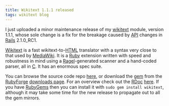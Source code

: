 ```yaml
---
title: Wikitext 1.1.1 released
tags: wikitext blog
---
```


I just uploaded a minor maintenance release of my [wikitext](/wiki/wikitext) module, version 1.1.1, whose sole change is a fix for the breakage caused by [API](/wiki/API) changes in [Rails](/wiki/Rails) 2.1.0_RC1.

[Wikitext](/wiki/Wikitext) is a fast wikitext-to-[HTML](/wiki/HTML) translator with a syntax very close to that used by [MediaWiki](/wiki/MediaWiki). It is a [Ruby](/wiki/Ruby) extension written with speed and robustness in mind using a [Ragel](/wiki/Ragel)-generated scanner and a hand-coded parser, all in [C](/wiki/C). It has an enormous spec suite.

You can browse the source code repo [here](http://git.wincent.com/wikitext.git), or download the [gem](/wiki/gem) from the [RubyForge](/wiki/RubyForge) [downloads page](http://rubyforge.org/frs/?group_id=5483). For an overview check out the [RDoc](/wiki/RDoc) [here](http://wikitext.rubyforge.org/). If you have [RubyGems](/wiki/RubyGems) then you can install it with `sudo gem install wikitext`, although it may take some time for the new release to propagate out to all the gem mirrors.
